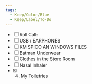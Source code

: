 ```yaml
---
tags:
  - Keep/Color/Blue
  - Keep/Label/To-Do
---
```



- [ ] Roll Call:
- [ ] USB / EARPHONES
- [ ] KM SPICO AN WINDOWS FILES 
- [ ] Batman Underwear 
- [ ] Clothes in the Store Room
- [ ] Nasal Inhaler
- [X] 4. My Toiletries
